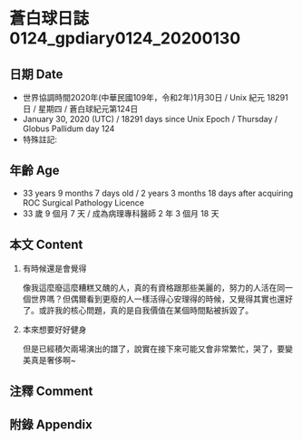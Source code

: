 [_metadata_:encoding]: - "utf-8"
[_metadata_:fileformat]: - "markdown"
[_metadata_:MIME_type]: - "text/plain"
[_metadata_:markdown_version]: - "commonmark version 0.29"
[_metadata_:markdown_spec]: - "https://spec.commonmark.org/0.29/"

# 蒼白球日誌0124_gpdiary0124_20200130 #

## 日期 Date ##

* 世界協調時間2020年(中華民國109年，令和2年)1月30日 / Unix 紀元 18291 日 / 星期四 / 蒼白球紀元第124日
* January 30, 2020 (UTC) / 18291 days since Unix Epoch / Thursday / Globus Pallidum day 124
* 特殊註記:

## 年齡 Age ##

* 33 years 9 months 7 days old / 2 years 3 months 18 days after acquiring ROC Surgical Pathology Licence
* 33 歲 9 個月 7 天 / 成為病理專科醫師 2 年 3 個月 18 天

## 本文 Content ##

1. 有時候還是會覺得

    像我這麼廢這麼糟糕又醜的人，真的有資格跟那些美麗的，努力的人活在同一個世界嗎？但偶爾看到更廢的人一樣活得心安理得的時候，又覺得其實也還好了。或許我的核心問題，真的是自我價值在某個時間點被拆毀了。

2. 本來想要好好健身

    但是已經積欠兩場演出的譜了，說實在接下來可能又會非常繁忙，哭了，要變美真是奢侈啊~

## 注釋 Comment ##

## 附錄 Appendix ##
